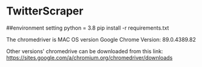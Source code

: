 # TwitterScraper

##environment setting
python = 3.8
pip install -r requirements.txt

The chromedriver is MAC OS version
Google Chrome Version: 89.0.4389.82

Other versions' chromedrive can be downloaded from this link:
https://sites.google.com/a/chromium.org/chromedriver/downloads
